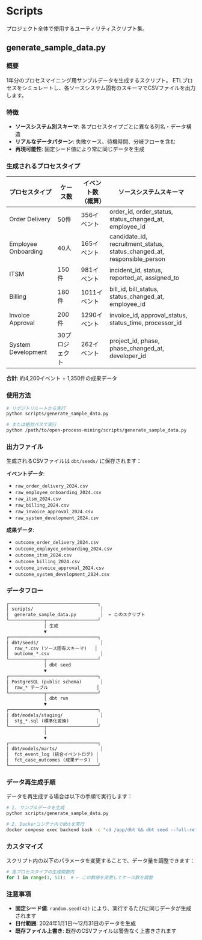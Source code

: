 # Scripts

プロジェクト全体で使用するユーティリティスクリプト集。

## generate_sample_data.py

### 概要

1年分のプロセスマイニング用サンプルデータを生成するスクリプト。
ETLプロセスをシミュレートし、各ソースシステム固有のスキーマでCSVファイルを出力します。

### 特徴

- **ソースシステム別スキーマ**: 各プロセスタイプごとに異なる列名・データ構造
- **リアルなデータパターン**: 失敗ケース、待機時間、分岐フローを含む
- **再現可能性**: 固定シード値により常に同じデータを生成

### 生成されるプロセスタイプ

| プロセスタイプ      | ケース数       | イベント数（概算） | ソースシステムスキーマ                                                  |
| ------------------- | -------------- | ------------------ | ----------------------------------------------------------------------- |
| Order Delivery      | 50件           | 356イベント        | order_id, order_status, status_changed_at, employee_id                  |
| Employee Onboarding | 40人           | 165イベント        | candidate_id, recruitment_status, status_changed_at, responsible_person |
| ITSM                | 150件          | 981イベント        | incident_id, status, reported_at, assigned_to                           |
| Billing             | 180件          | 1011イベント       | bill_id, bill_status, status_changed_at, employee_id                    |
| Invoice Approval    | 200件          | 1290イベント       | invoice_id, approval_status, status_time, processor_id                  |
| System Development  | 30プロジェクト | 262イベント        | project_id, phase, phase_changed_at, developer_id                       |

**合計**: 約4,200イベント + 1,350件の成果データ

### 使用方法

```bash
# リポジトリルートから実行
python scripts/generate_sample_data.py

# または絶対パスで実行
python /path/to/open-process-mining/scripts/generate_sample_data.py
```

### 出力ファイル

生成されるCSVファイルは `dbt/seeds/` に保存されます：

**イベントデータ**:

- `raw_order_delivery_2024.csv`
- `raw_employee_onboarding_2024.csv`
- `raw_itsm_2024.csv`
- `raw_billing_2024.csv`
- `raw_invoice_approval_2024.csv`
- `raw_system_development_2024.csv`

**成果データ**:

- `outcome_order_delivery_2024.csv`
- `outcome_employee_onboarding_2024.csv`
- `outcome_itsm_2024.csv`
- `outcome_billing_2024.csv`
- `outcome_invoice_approval_2024.csv`
- `outcome_system_development_2024.csv`

### データフロー

```txt
┌─────────────────────────────────┐
│ scripts/                         │
│  generate_sample_data.py         │  ← このスクリプト
└─────────────┬───────────────────┘
              │ 生成
              ▼
┌─────────────────────────────────┐
│ dbt/seeds/                       │
│  raw_*.csv (ソース固有スキーマ)   │
│  outcome_*.csv                   │
└─────────────┬───────────────────┘
              │ dbt seed
              ▼
┌─────────────────────────────────┐
│ PostgreSQL (public schema)       │
│  raw_* テーブル                  │
└─────────────┬───────────────────┘
              │ dbt run
              ▼
┌─────────────────────────────────┐
│ dbt/models/staging/              │
│  stg_*.sql (標準化変換)          │
└─────────────┬───────────────────┘
              │
              ▼
┌─────────────────────────────────┐
│ dbt/models/marts/                │
│  fct_event_log (統合イベントログ) │
│  fct_case_outcomes (成果データ)  │
└─────────────────────────────────┘
```

### データ再生成手順

データを再生成する場合は以下の手順で実行します：

```bash
# 1. サンプルデータを生成
python scripts/generate_sample_data.py

# 2. Dockerコンテナ内でdbtを実行
docker compose exec backend bash -c "cd /app/dbt && dbt seed --full-refresh && dbt run"
```

### カスタマイズ

スクリプト内の以下のパラメータを変更することで、データ量を調整できます：

```python
# 各プロセスタイプの生成関数内
for i in range(1, 51):  # ← この数値を変更してケース数を調整
```

### 注意事項

- **固定シード値**: `random.seed(42)` により、実行するたびに同じデータが生成されます
- **日付範囲**: 2024年1月1日〜12月31日のデータを生成
- **既存ファイル上書き**: 既存のCSVファイルは警告なく上書きされます
